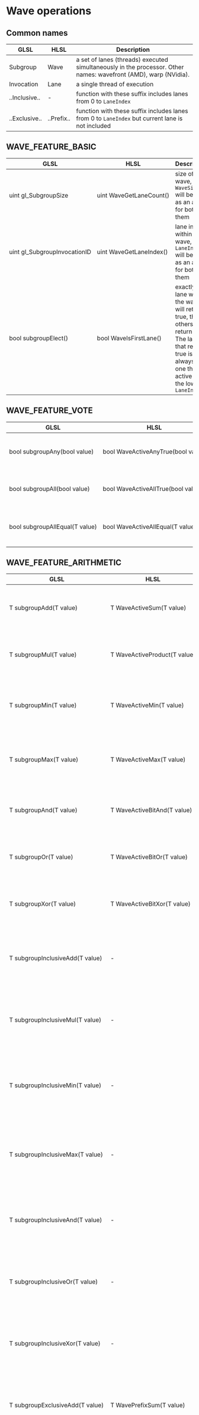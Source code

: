 # Wave operations

## Common names

| GLSL | HLSL | Description |
|---|---|---|
| Subgroup | Wave | a set of lanes (threads) executed simultaneously in the processor. Other names: wavefront (AMD), warp (NVidia). |
| Invocation | Lane | a single thread of execution |
| ..Inclusive.. | - | function with these suffix includes lanes from 0 to `LaneIndex` |
| ..Exclusive.. | ..Prefix.. | function with these suffix includes lanes from 0 to `LaneIndex` but current lane is not included |


## WAVE_FEATURE_BASIC

| GLSL | HLSL | Description |
|---|---|---|
| uint&nbsp;gl_SubgroupSize | uint&nbsp;WaveGetLaneCount() | size of the wave, `WaveSize` will be used as an alias for both of them |
| uint&nbsp;gl_SubgroupInvocationID | uint&nbsp;WaveGetLaneIndex() | lane index within the wave, `LaneIndex` will be used as an alias for both of them|
| bool&nbsp;subgroupElect() | bool&nbsp;WaveIsFirstLane() | exactly one lane within the wave will return true, the others will return false. The lane that returns true is always the one that is active with the lowest `LaneIndex` |
 
 
## WAVE_FEATURE_VOTE

| GLSL | HLSL | Description |
|---|---|---|
| bool&nbsp;subgroupAny(bool&nbsp;value) | bool&nbsp;WaveActiveAnyTrue(bool&nbsp;value) | returns true if any active lane has `value == true` |
| bool&nbsp;subgroupAll(bool&nbsp;value) | bool&nbsp;WaveActiveAllTrue(bool&nbsp;value) | returns true if all active lanes have `value == true` |
| bool&nbsp;subgroupAllEqual(T&nbsp;value) | bool&nbsp;WaveActiveAllEqual(T&nbsp;value) | returns true if all active lanes have a `value` that is equal |
 
 
## WAVE_FEATURE_ARITHMETIC

| GLSL | HLSL | Description |
|---|---|---|
| T&nbsp;subgroupAdd(T&nbsp;value) | T&nbsp;WaveActiveSum(T&nbsp;value) | returns the summation of all active lanes `value`'s across the wave |
| T&nbsp;subgroupMul(T&nbsp;value) | T&nbsp;WaveActiveProduct(T&nbsp;value) | returns the multiplication of all active lanes `value`'s across the wave |
| T&nbsp;subgroupMin(T&nbsp;value) | T&nbsp;WaveActiveMin(T&nbsp;value) | returns the minimum value of all active lanes `value`'s across the wave |
| T&nbsp;subgroupMax(T&nbsp;value) | T&nbsp;WaveActiveMax(T&nbsp;value) | returns the maximum value of all active lanes `value`'s across the wave |
| T&nbsp;subgroupAnd(T&nbsp;value) | T&nbsp;WaveActiveBitAnd(T&nbsp;value) | returns the binary AND of all active lanes `value`'s across the wave |
| T&nbsp;subgroupOr(T&nbsp;value)  | T&nbsp;WaveActiveBitOr(T&nbsp;value) | returns the binary OR of all active lanes `value`'s across the wave |
| T&nbsp;subgroupXor(T&nbsp;value) | T&nbsp;WaveActiveBitXor(T&nbsp;value) | returns the binary XOR of all active lanes `value`'s across the wave |
| T&nbsp;subgroupInclusiveAdd(T&nbsp;value) | - | returns the inclusive scan summation of all active lanes `value`'s across the wave |
| T&nbsp;subgroupInclusiveMul(T&nbsp;value) | - | returns the inclusive scan the multiplication of all active lanes `value`'s across the wave |
| T&nbsp;subgroupInclusiveMin(T&nbsp;value) | - | returns the inclusive scan the minimum value of all active lanes `value`'s across the wave |
| T&nbsp;subgroupInclusiveMax(T&nbsp;value) | - | returns the inclusive scan the maximum value of all active lanes `value`'s across the wave |
| T&nbsp;subgroupInclusiveAnd(T&nbsp;value) | - | returns the inclusive scan the binary AND of all active lanes `value`'s across the wave |
| T&nbsp;subgroupInclusiveOr(T&nbsp;value)  | - | returns the inclusive scan the binary OR of all active lanes `value`'s across the wave |
| T&nbsp;subgroupInclusiveXor(T&nbsp;value) | - |  returns the inclusive scan the binary XOR of all active lanes `value`'s across the wave |
| T&nbsp;subgroupExclusiveAdd(T&nbsp;value) | T&nbsp;WavePrefixSum(T&nbsp;value) | returns the exclusive scan summation of all active lanes `value`'s across the wave |
| T&nbsp;subgroupExclusiveMul(T&nbsp;value) | T&nbsp;WavePrefixProduct(T&nbsp;value) | returns the exclusive scan the multiplication of all active lanes `value`'s across the wave |
| T&nbsp;subgroupExclusiveMin(T&nbsp;value) | - | returns the exclusive scan the minimum value of all active lanes `value`'s across the wave |
| T&nbsp;subgroupExclusiveMax(T&nbsp;value) | - | returns the exclusive scan the maximum value of all active lanes `value`'s across the wave |
| T&nbsp;subgroupExclusiveAnd(T&nbsp;value) | - | returns the exclusive scan the binary AND of all active lanes `value`'s across the wave |
| T&nbsp;subgroupExclusiveOr(T&nbsp;value)  | - | returns the exclusive scan the binary OR of all active lanes `value`'s across the wave |
| T&nbsp;subgroupExclusiveXor(T&nbsp;value) | - | returns the exclusive scan the binary XOR of all active lanes `value`'s across the wave |
 
 
## WAVE_FEATURE_BALLOUT

| GLSL | HLSL | Description |
|---|---|---|
| uvec4&nbsp;subgroupBallot(bool&nbsp;value) | uint4&nbsp;WaveActiveBallot(bool&nbsp;value) | each lane contributes a single bit to the resulting `uvec4` corresponding to `value` |
| T&nbsp;subgroupBroadcast(T&nbsp;value,&nbsp;uint&nbsp;id) | T&nbsp;WaveReadLaneAt(T&nbsp;value,&nbsp;uint&nbsp;id) | broadcasts the `value` whose `LaneIndex == id` to all other lanes (id must be a compile time constant) |
| T&nbsp;subgroupBroadcastFirst(T&nbsp;value) | T&nbsp;WaveReadLaneFirst(T&nbsp;value) | broadcasts the `value` whose `LaneIndex` is the lowest active to all other lanes |
| bool&nbsp;subgroupInverseBallot(uvec4&nbsp;value) | - | returns true if this lanes bit in `value` is true |
| bool&nbsp;subgroupBallotBitExtract(uvec4&nbsp;value,&nbsp;uint&nbsp;index) | - | returns true if the bit corresponding to `index` is set in `value` |
| uint&nbsp;subgroupBallotBitCount(uvec4&nbsp;value) | - | returns the number of bits set in `value`, only counting the bottom `WaveSize` bits |
| uint&nbsp;subgroupBallotInclusiveBitCount(uvec4&nbsp;value) | - | returns the inclusive scan of the number of bits set in `value`, only counting the bottom `WaveSize` bits (we'll cover what an inclusive scan is later) |
| uint&nbsp;subgroupBallotExclusiveBitCount(uvec4&nbsp;value) | - | returns the exclusive scan of the number of bits set in `value`, only counting the bottom `WaveSize` bits (we'll cover what an exclusive scan is later) |
| uint&nbsp;subgroupBallotFindLSB(uvec4&nbsp;value) | - | returns the lowest bit set in `value`, only counting the bottom `WaveSize` bits |
| uint&nbsp;subgroupBallotFindMSB(uvec4&nbsp;value) | - | returns the highest bit set in `value`, only counting the bottom `WaveSize` bits |
| uint&nbsp;subgroupBallotBitCount( subgroupBallot(bool&nbsp;value)) | uint&nbsp;WaveActiveCountBits(bool&nbsp;value) | counts the number of boolean variables which evaluate to true across all active lanes in the current wave, and replicates the result to all lanes in the wave |
| uint&nbsp;subgroupBallotExclusiveBitCount( subgroupBallot(bool&nbsp;value)) | uint&nbsp;WavePrefixCountBits(bool&nbsp;value) | returns the sum of all the specified boolean variables set to true across all active lanes with indices smaller than the current lane |


## WAVE_FEATURE_SHUFFLE

| GLSL | HLSL | Description |
|---|---|---|
| T&nbsp;subgroupShuffle(T&nbsp;value,&nbsp;uint&nbsp;index) | - | returns the `value` whose `LaneIndex` is equal to `index` |
| T&nbsp;subgroupShuffleXor(T&nbsp;value,&nbsp;uint&nbsp;mask) | - | returns the `value` whose `LaneIndex` is equal to the current lanes `LaneIndex` xor'ed with `mask` |
 
 
## WAVE_FEATURE_SHUFFLE_RELATIVE

| GLSL | HLSL | Description |
|---|---|---|
| T&nbsp;subgroupShuffleUp(T&nbsp;value,&nbsp;uint&nbsp;delta) | - | returns the `value` whose `LaneIndex` is equal to the current lanes `LaneIndex` minus `delta` |
| T&nbsp;subgroupShuffleDown(T&nbsp;value,&nbsp;uint&nbsp;delta) | - | returns the `value` whose `LaneIndex` is equal to the current lanes `LaneIndex` plus `delta` |
 
 
## WAVE_FEATURE_CLUSTERED

| GLSL | HLSL | Description |
|---|---|---|
| T&nbsp;subgroupClusteredAdd(T&nbsp;value,&nbsp;uint&nbsp;clusterSize) | - | returns the summation of all active lanes `value`'s across clusters of size `clusterSize` |
| T&nbsp;subgroupClusteredMul(T&nbsp;value,&nbsp;uint&nbsp;clusterSize) | - | returns the multiplication of all active lanes `value`'s across clusters of size `clusterSize` |
| T&nbsp;subgroupClusteredMin(T&nbsp;value,&nbsp;uint&nbsp;clusterSize) | - | returns the minimum value of all active lanes `value`'s across clusters of size `clusterSize` |
| T&nbsp;subgroupClusteredMax(T&nbsp;value,&nbsp;uint&nbsp;clusterSize) | - | returns the maximum value of all active lanes `value`'s across clusters of size `clusterSize` |
| T&nbsp;subgroupClusteredAnd(T&nbsp;value,&nbsp;uint&nbsp;clusterSize) | - | returns the binary AND of all active lanes `value`'s across clusters of size `clusterSize` |
| T&nbsp;subgroupClusteredOr(T&nbsp;value,&nbsp;uint&nbsp;clusterSize)  | - | returns the binary OR of all active lanes `value`'s across clusters of size `clusterSize` |
| T&nbsp;subgroupClusteredXor(T&nbsp;value,&nbsp;uint&nbsp;clusterSize) | - | returns the binary XOR of all active lanes `value`'s across clusters of size `clusterSize` |
 
 
## WAVE_FEATURE_QUAD
Quad operations executes on 2x2 grid in pixel and compute shaders.

| GLSL | HLSL | Description |
|---|---|---|
| T&nbsp;subgroupQuadBroadcast(T&nbsp;value,&nbsp;uint&nbsp;id) | T&nbsp;QuadReadLaneAt(T&nbsp;value,&nbsp;uint&nbsp;id) | returns the `value` in the quad whose `LaneIndex` modulus 4 is equal to `id` |
| T&nbsp;subgroupQuadSwapHorizontal(T&nbsp;value) | T&nbsp;QuadReadAcrossX(T&nbsp;value) | swaps `value`'s within the quad horizontally |
| T&nbsp;subgroupQuadSwapVertical(T&nbsp;value) | T&nbsp;QuadReadAcrossY(T&nbsp;value) | swaps `value`'s within the quad vertically |
| T&nbsp;subgroupQuadSwapDiagonal(T&nbsp;value) | T&nbsp;QuadReadAcrossDiagonal(T&nbsp;value) | swaps `value`'s within the quad diagonally |
 
 
## References

GLSL<br/>
https://www.khronos.org/blog/vulkan-subgroup-tutorial<br/>
https://raw.githubusercontent.com/KhronosGroup/GLSL/master/extensions/khr/GL_KHR_shader_subgroup.txt<br/>

HLSL<br/>
https://docs.microsoft.com/en-us/windows/win32/direct3dhlsl/hlsl-shader-model-6-0-features-for-direct3d-12<br/>
https://github.com/Microsoft/DirectXShaderCompiler/wiki/Wave-Intrinsics<br/>

